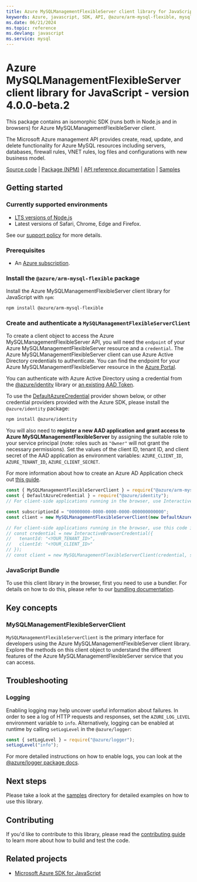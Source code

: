 ```yaml
---
title: Azure MySQLManagementFlexibleServer client library for JavaScript
keywords: Azure, javascript, SDK, API, @azure/arm-mysql-flexible, mysql
ms.date: 06/21/2024
ms.topic: reference
ms.devlang: javascript
ms.service: mysql
---
```

# Azure MySQLManagementFlexibleServer client library for JavaScript - version 4.0.0-beta.2 


This package contains an isomorphic SDK (runs both in Node.js and in browsers) for Azure MySQLManagementFlexibleServer client.

The Microsoft Azure management API provides create, read, update, and delete functionality for Azure MySQL resources including servers, databases, firewall rules, VNET rules, log files and configurations with new business model.

[Source code](https://github.com/Azure/azure-sdk-for-js/tree/@azure/arm-mysql-flexible_4.0.0-beta.2/sdk/mysql/arm-mysql-flexible) |
[Package (NPM)](https://www.npmjs.com/package/@azure/arm-mysql-flexible) |
[API reference documentation](/javascript/api/@azure/arm-mysql-flexible?view=azure-node-preview) |
[Samples](https://github.com/Azure-Samples/azure-samples-js-management)

## Getting started

### Currently supported environments

- [LTS versions of Node.js](https://github.com/nodejs/release#release-schedule)
- Latest versions of Safari, Chrome, Edge and Firefox.

See our [support policy](https://github.com/Azure/azure-sdk-for-js/blob/@azure/arm-mysql-flexible_4.0.0-beta.2/SUPPORT.md) for more details.

### Prerequisites

- An [Azure subscription][azure_sub].

### Install the `@azure/arm-mysql-flexible` package

Install the Azure MySQLManagementFlexibleServer client library for JavaScript with `npm`:

```bash
npm install @azure/arm-mysql-flexible
```

### Create and authenticate a `MySQLManagementFlexibleServerClient`

To create a client object to access the Azure MySQLManagementFlexibleServer API, you will need the `endpoint` of your Azure MySQLManagementFlexibleServer resource and a `credential`. The Azure MySQLManagementFlexibleServer client can use Azure Active Directory credentials to authenticate.
You can find the endpoint for your Azure MySQLManagementFlexibleServer resource in the [Azure Portal][azure_portal].

You can authenticate with Azure Active Directory using a credential from the [@azure/identity][azure_identity] library or [an existing AAD Token](https://github.com/Azure/azure-sdk-for-js/blob/@azure/arm-mysql-flexible_4.0.0-beta.2/sdk/identity/identity/samples/AzureIdentityExamples.md#authenticating-with-a-pre-fetched-access-token).

To use the [DefaultAzureCredential][defaultazurecredential] provider shown below, or other credential providers provided with the Azure SDK, please install the `@azure/identity` package:

```bash
npm install @azure/identity
```

You will also need to **register a new AAD application and grant access to Azure MySQLManagementFlexibleServer** by assigning the suitable role to your service principal (note: roles such as `"Owner"` will not grant the necessary permissions).
Set the values of the client ID, tenant ID, and client secret of the AAD application as environment variables: `AZURE_CLIENT_ID`, `AZURE_TENANT_ID`, `AZURE_CLIENT_SECRET`.

For more information about how to create an Azure AD Application check out [this guide](/azure/active-directory/develop/howto-create-service-principal-portal).

```javascript
const { MySQLManagementFlexibleServerClient } = require("@azure/arm-mysql-flexible");
const { DefaultAzureCredential } = require("@azure/identity");
// For client-side applications running in the browser, use InteractiveBrowserCredential instead of DefaultAzureCredential. See https://aka.ms/azsdk/js/identity/examples for more details.

const subscriptionId = "00000000-0000-0000-0000-000000000000";
const client = new MySQLManagementFlexibleServerClient(new DefaultAzureCredential(), subscriptionId);

// For client-side applications running in the browser, use this code instead:
// const credential = new InteractiveBrowserCredential({
//   tenantId: "<YOUR_TENANT_ID>",
//   clientId: "<YOUR_CLIENT_ID>"
// });
// const client = new MySQLManagementFlexibleServerClient(credential, subscriptionId);
```


### JavaScript Bundle
To use this client library in the browser, first you need to use a bundler. For details on how to do this, please refer to our [bundling documentation](https://aka.ms/AzureSDKBundling).

## Key concepts

### MySQLManagementFlexibleServerClient

`MySQLManagementFlexibleServerClient` is the primary interface for developers using the Azure MySQLManagementFlexibleServer client library. Explore the methods on this client object to understand the different features of the Azure MySQLManagementFlexibleServer service that you can access.

## Troubleshooting

### Logging

Enabling logging may help uncover useful information about failures. In order to see a log of HTTP requests and responses, set the `AZURE_LOG_LEVEL` environment variable to `info`. Alternatively, logging can be enabled at runtime by calling `setLogLevel` in the `@azure/logger`:

```javascript
const { setLogLevel } = require("@azure/logger");
setLogLevel("info");
```

For more detailed instructions on how to enable logs, you can look at the [@azure/logger package docs](https://github.com/Azure/azure-sdk-for-js/tree/@azure/arm-mysql-flexible_4.0.0-beta.2/sdk/core/logger).

## Next steps

Please take a look at the [samples](https://github.com/Azure-Samples/azure-samples-js-management) directory for detailed examples on how to use this library.

## Contributing

If you'd like to contribute to this library, please read the [contributing guide](https://github.com/Azure/azure-sdk-for-js/blob/@azure/arm-mysql-flexible_4.0.0-beta.2/CONTRIBUTING.md) to learn more about how to build and test the code.

## Related projects

- [Microsoft Azure SDK for JavaScript](https://github.com/Azure/azure-sdk-for-js)



[azure_cli]: /cli/azure
[azure_sub]: https://azure.microsoft.com/free/
[azure_sub]: https://azure.microsoft.com/free/
[azure_portal]: https://portal.azure.com
[azure_identity]: https://github.com/Azure/azure-sdk-for-js/tree/@azure/arm-mysql-flexible_4.0.0-beta.2/sdk/identity/identity
[defaultazurecredential]: https://github.com/Azure/azure-sdk-for-js/tree/@azure/arm-mysql-flexible_4.0.0-beta.2/sdk/identity/identity#defaultazurecredential

